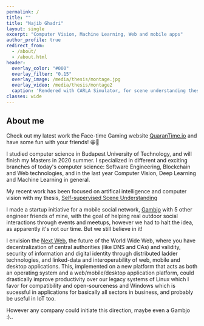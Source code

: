 ```yaml
---
permalink: /
title: ""
title: "Najib Ghadri"
layout: single
excerpt: "Computer Vision, Machine Learning, Web and mobile apps"
author_profile: true
redirect_from:
  - /about/
  - /about.html
header:
  overlay_color: "#000"
  overlay_filter: "0.15"
  overlay_image: /media/thesis/montage.jpg
  overlay_video: /media/thesis/montage2
  caption: 'Rendered with CARLA Simulator, for scene understanding thesis <a href="/thesis-scene-understanding/">Read more</a>'
classes: wide
---
```


About me
--------
Check out my latest work the Face-time Gaming website [QuaranTime.io](https://quarantime.io/) and have some fun with your friends! 😀🥳


I studied computer science in Budapest University of Technology, and will finish my Masters in 2020 summer. I specialized in different and exciting branches of today's computer science: Software Engineering, Blockchain and Web technologies, and in the last year Computer Vision, Deep Learning and Machine Learning in general.

My recent work has been focused on artifical intelligence and computer vision with my thesis, [Self-supervised Scene Understanding](https://najibghadri.com/thesis-scene-understanding/)

I made a startup initiative for a mobile social network, [Gambjo](http://gambjo.com/) with 5 other engineer friends of mine, with the goal of helping real outdoor social interactions through events and meetups, however we had to halt the idea, as apparently it's not our time. But we still believe in it!

I envision the [Next Web](https://najibghadri.com/next-web/), the future of the World Wide Web, where you have decentralization of central authorities (like DNS and CAs) and validity, security of information and digital identity through distributed ladder technologies, and linked-data and interoperability of web, mobile and desktop applications. This, implemented on a new platform that acts as both an operating system and a web/mobile/desktop application platform, could drastically improve productivity over our legacy systems of Linux which I favor for compatibility and open-sourceness and Windows which is sucessful in applications for basically all sectors in business, and probably be useful in IoT too.

However any company could initiate this direction, maybe even a Gambjo :)..

